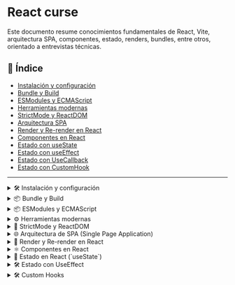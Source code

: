 # React curse

Este documento resume conocimientos fundamentales de React, Vite, arquitectura SPA, componentes, estado, renders, bundles, entre otros, orientado a entrevistas técnicas.

## 📑 Índice

- [Instalación y configuración](#instalación-y-configuración)
- [Bundle y Build](#bundle-y-build)
- [ESModules y ECMAScript](#esmodules-y-ecmascript)
- [Herramientas modernas](#herramientas-modernas)
- [StrictMode y ReactDOM](#strictmode-y-reactdom)
- [Arquitectura SPA](#arquitectura-spa)
- [Render y Re-render en React](#render-y-re-render-en-react)
- [Componentes en React](#componentes-en-react)
- [Estado con useState](#estado-con-usestate)
- [Estado con useEffect](#estado-con-useeffect)
- [Estado con UseCallback](#estado-con-usecallback)
- [Estado con CustomHook](#estado-con-customHook)

---

<details>
  <summary id="instalación-y-configuración">🛠️ Instalación y configuración</summary>
  This template provides a minimal setup to get React working in Vite with HMR and some ESLint rules.

Currently, two official plugins are available:

- [@vitejs/plugin-react](https://github.com/vitejs/vite-plugin-react/blob/main/packages/plugin-react) uses [Babel](https://babeljs.io/) for Fast Refresh
- [@vitejs/plugin-react-swc](https://github.com/vitejs/vite-plugin-react/blob/main/packages/plugin-react-swc) uses [SWC](https://swc.rs/) for Fast Refresh

## Expanding the ESLint configuration

If you are developing a production application, we recommend updating the configuration to enable type-aware lint rules:

```js
export default tseslint.config({
  extends: [
    // Remove ...tseslint.configs.recommended and replace with this
    ...tseslint.configs.recommendedTypeChecked,
    // Alternatively, use this for stricter rules
    ...tseslint.configs.strictTypeChecked,
    // Optionally, add this for stylistic rules
    ...tseslint.configs.stylisticTypeChecked,
  ],
  languageOptions: {
    // other options...
    parserOptions: {
      project: ["./tsconfig.node.json", "./tsconfig.app.json"],
      tsconfigRootDir: import.meta.dirname,
    },
  },
});
```

You can also install [eslint-plugin-react-x](https://github.com/Rel1cx/eslint-react/tree/main/packages/plugins/eslint-plugin-react-x) and [eslint-plugin-react-dom](https://github.com/Rel1cx/eslint-react/tree/main/packages/plugins/eslint-plugin-react-dom) for React-specific lint rules:

```js
// eslint.config.js
import reactX from "eslint-plugin-react-x";
import reactDom from "eslint-plugin-react-dom";

export default tseslint.config({
  plugins: {
    // Add the react-x and react-dom plugins
    "react-x": reactX,
    "react-dom": reactDom,
  },
  rules: {
    // other rules...
    // Enable its recommended typescript rules
    ...reactX.configs["recommended-typescript"].rules,
    ...reactDom.configs.recommended.rules,
  },
});
```

</details>

<details>
  <summary id="bundle-y-build">📦 Bundle y Build</summary>

## 📦 Bundle y Build

### ¿Qué es un bundle?

Un **bundle** es un archivo final que contiene todo tu código JavaScript agrupado y optimizado para ser usado en producción. Este se genera dentro del directorio `dist`.

El bundle pasa por tres etapas importantes:

1. **Minificación**: Elimina espacios, saltos de línea y comentarios. Hace el código más pequeño.
2. **Uglify**: Obscurece el código (renombra variables y funciones) para dificultar su lectura por terceros.
3. **Tree Shaking**: Elimina código que no está siendo utilizado (como funciones importadas pero no usadas).

### Archivos públicos y privados

Estructura típica:

```jsx
/private
└─ dashboard
/public
├─ login
└─ register
```

- Rutas públicas son accesibles sin login.
- Rutas privadas solo se cargan si el usuario está autenticado.
- Gracias a _lazy loading_, solo se bundlea lo necesario para cada sesión.

## ⚙️ ¿Qué significa _build_?

El **build** es el proceso de transformar el código fuente en un paquete optimizado y listo para ser desplegado. Incluye:

- Transpilación (por ejemplo, de JSX a JavaScript).
- Minificación (eliminación de espacios, comentarios, etc.).
- Tree shaking (eliminación de código no utilizado).
- Generación del bundle.

> Hacer el build es empaquetar y preparar para producción

## ✂️ Minificación, Uglify y Tree Shaking

- **Minificación:** Quita caracteres innecesarios (espacios, saltos de línea, comentarios) para reducir el tamaño del archivo.
- **Uglify:** Además de minificar, renombra variables y funciones para hacer el código más compacto.
- **Tree Shaking:** Técnica que elimina código que no se utiliza en la aplicación. Funciona mejor con módulos ES (ESM) porque permiten análisis estático del código.

> Tree shaking elimina lo que no se usa. Uglify es como ofuscar para reducir aún más

## 📁 Diferencias entre datos públicos y privados en el `dist`

- Todo lo que queda en la carpeta `dist/` después del build es **público**, es decir, puede ser servido directamente al navegador.
- Variables sensibles (como claves de API privadas) **nunca** deben incluirse en el código fuente, ya que cualquier persona podría verlas inspeccionando el bundle.
- Para mantener datos privados, usa variables de entorno que solo se usen del lado del servidor o que estén protegidas mediante backends.

> En el dist queda todo el código que verá el cliente. No se deben poner cosas sensibles ahí.

</details>

<details>
  <summary id="esmodules-y-ecmascript">📦 ESModules y ECMAScript</summary>

## 📜 ¿Qué es ECMAScript?

**ECMAScript (ES)** es el estándar sobre el cual se basa JavaScript. Define cómo debe funcionar el lenguaje, incluyendo su sintaxis, tipos de datos, operadores, estructuras de control, etc. Las versiones se identifican con el año de publicación, por ejemplo:

- ES5 (2009)
- ES6 / ES2015 (2015): una de las actualizaciones más importantes.
- ES2020, ES2021, ES2022, etc.

> ES6 es donde llegaron las clases, let, const, arrow functions y más

## 📦 ¿Qué son los módulos en JavaScript?

Los **módulos** permiten dividir el código en archivos separados que pueden importar/exportar funcionalidades entre sí. Esto mejora la organización, la reutilización y la mantenibilidad del código.

## 📁 CommonJS vs ESModules

| Característica    | CommonJS                       | ESModules (ESM)                |
| ----------------- | ------------------------------ | ------------------------------ |
| Sintaxis          | `require()` / `module.exports` | `import` / `export`            |
| Carga             | Síncrona                       | Asíncrona                      |
| Entorno principal | Node.js                        | Navegadores modernos y Node.js |
| Soporte estático  | No                             | Sí (permite tree shaking)      |

> CommonJS es lo que usaba Node.js antes, ESM es el estándar ahora

## ✅ Ventajas de usar ESModules

- Permiten _tree shaking_.
- Mejor soporte en herramientas modernas.
- Código más limpio y estándar.
- Compatibilidad con navegadores sin necesidad de transpilar (en proyectos modernos).

## 📦 Cómo se usa

```js
// archivo math.js
export function sumar(a, b) {
  return a + b;
}

// archivo main.js
import { sumar } from './math.js';
console.log(sumar(2, 3)); // 5

Import/export se usa solo en ESM, no en CommonJS
```

</details>

<details>
  <summary id="herramientas-modernas">⚙️ Herramientas modernas</summary>

## 🚀 ¿Qué es Vite y por qué reemplaza CRA?

Vite es una herramienta de desarrollo frontend moderna que reemplaza a Create React App (CRA) por ser más rápida y eficiente.

**Ventajas frente a CRA:**

- 🔥 Dev server instantáneo gracias a ESModules nativos
- 📦 Bundle rápido con Rollup
- ⚙️ Configuración mínima
- 💡 Actualización instantánea del módulo (Hot Module Replacement - HMR)

> CRA ya se considera una herramienta obsoleta para nuevos proyectos

---

## 🛠️ ¿Cómo funciona Vite internamente?

Vite funciona en dos fases:

1. **Modo desarrollo:** entrega los módulos directamente al navegador usando ESM.
2. **Modo build:** usa Rollup para hacer el bundle final optimizado.

> Por eso el arranque en dev es casi instantáneo, pero el build final sigue siendo eficiente

---

## 🔌 Ejemplos de plugins comunes

- `@vitejs/plugin-react` – Soporte para JSX y React Fast Refresh
- `vite-plugin-svgr` – Importación de SVG como componentes
- `vite-plugin-pwa` – Soporte para Progressive Web Apps
- `vite-plugin-env-compatible` – Compatibilidad con `.env`

> Vite tiene una API de plugins muy parecida a la de Rollup

---

## 🌱 Uso de variables de entorno en Vite

- Se colocan en archivos `.env`, como `.env`, `.env.development`, etc.
- Se accede a ellas usando `import.meta.env`.

```env
VITE_API_URL=https://api.example.com
const api = import.meta.env.VITE_API_URL;
```

> Deben tener el prefijo VITE\_ para que se incluyan en el cliente

## 📏 ESLint: qué es y para qué sirve

ESLint es una herramienta que analiza el código para encontrar errores y aplicar buenas prácticas.

- Detecta errores comunes y malas prácticas
- Se puede extender con plugins y configuraciones
- Se integra con Prettier para formateo automático

> Ideal combinarlo con TypeScript para tener errores estáticos y de estilo

</details>

<details>
  <summary id="strictmode-y-reactdom">🚨 StrictMode y ReactDOM</summary>

## 🔐 ¿Qué es `StrictMode`?

`StrictMode` es una herramienta de desarrollo que ayuda a detectar problemas potenciales en la aplicación React.
**No afecta el comportamiento en producción**, solo en desarrollo.

Se usa envolviendo componentes en:

```jsx
<React.StrictMode>
  <App />
</React.StrictMode>
```

**¿Qué detecta?**

- Uso de APIs obsoletas
- Efectos secundarios inesperados
- Problemas con componentes controlados
- Problemas con `useEffect`, `useLayoutEffect`, etc.

> En modo desarrollo, puede montar componentes dos veces para detectar errores

---

## 🌳 ¿Qué es `createRoot` y `root.render()`?

Desde React 18, se recomienda usar `createRoot` en lugar de `ReactDOM.render`.

```jsx
import React from "react";
import ReactDOM from "react-dom/client";
import App from "./App";

const root = ReactDOM.createRoot(document.getElementById("root"));
root.render(
  <React.StrictMode>
    <App />
  </React.StrictMode>
);
```

**Ventajas de `createRoot`:**

- Permite el modo concurrente (Concurrent Mode)
- Mejor manejo del render asincrónico
- Preparado para futuras mejoras de React

> `ReactDOM.render()` ya no es compatible con React 18

---

## 🚀 ¿Qué es bootstrapping en React?

El bootstrapping es el proceso de **inicialización** de la aplicación. En React implica:

1. Cargar el HTML con el `div#root`.
2. Importar React y ReactDOM.
3. Crear el root con `createRoot`.
4. Renderizar el componente principal (`App`).

Es el **arranque del ciclo de vida de la app**, donde React toma el control del DOM y empieza a renderizar la UI.

> En otras palabras: es el “inicio del motor” de tu aplicación

</details>

<details>
  <summary id="arquitectura-spa">🌐 Arquitectura de SPA (Single Page Application)</summary>

## 🧾 ¿Qué es una SPA?

Una **SPA (Single Page Application)** es una aplicación web que **carga una sola vez** y luego **maneja la navegación de forma dinámica**, sin volver a cargar la página completa del servidor.

> Esto da una experiencia parecida a una app de escritorio

Características:

- El HTML no se recarga al navegar
- Se usan rutas internas controladas por JavaScript
- El contenido cambia dinámicamente usando JavaScript (React, Vue, etc.)

---

## ⚙️ ¿Cómo React gestiona una SPA internamente?

1. React monta la aplicación dentro de un solo `<div>` (generalmente con id `root`)
2. Utiliza el **Virtual DOM** para actualizar solo lo necesario
3. Usa herramientas como `react-router-dom` para manejar rutas sin refrescar el navegador

> Es decir, todo lo hace en memoria y solo cambia el DOM si realmente se necesita

Ejemplo de estructura típica de SPA con rutas:

```jsx
import { BrowserRouter, Routes, Route } from "react-router-dom";
import Home from "./pages/Home";
import About from "./pages/About";

function App() {
  return (
    <BrowserRouter>
      <Routes>
        <Route path="/" element={<Home />} />
        <Route path="/about" element={<About />} />
      </Routes>
    </BrowserRouter>
  );
}
```

> Al hacer clic en un enlace, no se recarga la página: React intercepta el evento y cambia el componente actual

---

## Ventajas de una SPA

- Navegación rápida (sin recargas)
- Mejor experiencia de usuario
- Menor uso de ancho de banda tras la primera carga

## Desventajas

- SEO puede ser más complejo (aunque solucionable con SSR)
- Tiempo inicial de carga puede ser más largo
- Necesita buen manejo de rutas y estados para no crear bugs

> Por eso se usan librerías como React Query, Zustand o Redux

</details>

<details>
  <summary id="render-y-re-render-en-react">🔁 Render y Re-render en React</summary>

## 🎯 ¿Qué es un trigger?

Un **trigger** es cualquier acción o evento que provoca un render o re-render de un componente.  
Ejemplos comunes:

- Cambiar un `state`
- Cambiar una `prop`
- Un `context` que cambia
- El `key` de un componente

---

## 🔄 Tipos de trigger

1. **Internos**: disparados dentro del mismo componente (ej. `useState`)
2. **Externos**: vienen de un padre o contexto (ej. props o context API)

> También puede ser un cambio forzado con `forceUpdate` (aunque no se recomienda)

---

## 🧱 Fases del render en React

1. **Render Phase**:
   - Se calcula qué cambios se necesitan
   - No se toca el DOM todavía
2. **Commit Phase**:
   - Se actualiza el DOM con los cambios calculados

> React separa render y commit para optimizar el rendimiento

---

## 🧾 Diferencias entre DOM real y Virtual DOM

- **DOM real**: estructura completa del HTML cargado en el navegador
- **Virtual DOM**: copia ligera mantenida por React en memoria
- React compara el nuevo Virtual DOM con el anterior (reconciliación) y aplica solo los cambios necesarios al DOM real

---

</details>

<details>
  <summary id="componentes-en-react">⚛️ Componentes en React</summary>

## 🧱 Estructura básica de un componente

```jsx
function Saludo() {
  return <h1>Hola Mundo</h1>;
}
```

> Todos los componentes empiezan con mayúscula y devuelven JSX

---

## 🧾 ¿Qué es JSX?

**JSX** es una extensión de JavaScript que permite escribir HTML dentro de JavaScript de forma declarativa.

```jsx
const elemento = <h1>Hola, {nombre}</h1>;
```

> JSX se compila a `React.createElement` internamente

---

## 🧠 Tipos de componentes

- **Componentes tontos (presentacionales)**: reciben props y muestran UI
- **Componentes inteligentes (containers)**: manejan lógica y estado

> Separar lógica de presentación ayuda a la mantenibilidad del código

---

## 📁 Buenas prácticas con `index.ts`

Cuando tienes una carpeta con varios componentes, puedes usar un `index.ts` para exportarlos todos desde un solo punto:

```ts
// en Button/index.ts
export { default as Button } from "./Button";
export { default as ButtonIcon } from "./ButtonIcon";
```

Esto permite importar así:

```ts
import { Button, ButtonIcon } from "./components/Button";
```

---

  </details>

  <details>
  <summary id="estado-con-usestate">🧠 Estado en React (`useState`)</summary>

## 🗂️ ¿Qué es el estado?

El **estado** representa información que puede cambiar con el tiempo.  
Se maneja dentro del componente con `useState`.

---

# 🧪 ¿Cómo se usa `useState`?

```jsx
import { useState } from "react";

function Contador() {
  const [contador, setContador] = useState(0);

  return (
    <div>
      <p>{contador}</p>
      <button onClick={() => setContador(contador + 1)}>Sumar</button>
    </div>
  );
}
```

> Cada vez que se llama `setContador`, React vuelve a renderizar el componente

---

## ⚡ ¿Qué es el batching en React?

**Batching** es cuando React agrupa múltiples actualizaciones de estado para hacer un solo render y así mejorar el rendimiento.

```jsx
setCount((c) => c + 1);
setFlag((f) => !f);
// React hace un solo render, no dos
```

---

## ⚠️ Diferencia entre uso directo y uso funcional de `setState`

- Uso directo: `setContador(contador + 1)`
- Uso funcional: `setContador(prev => prev + 1)`

> El uso funcional es más seguro cuando hay múltiples updates consecutivos, porque React puede agrupar y diferir los renders

---

## 🔍 Ejemplo con `console.log`

```jsx
const [count, setCount] = useState(0);

const handleClick = () => {
  setCount(count + 1);
  console.log(count); // muestra el valor actual, no el nuevo
};
```

> Porque el cambio de estado es asincrónico y el nuevo valor aún no ha sido aplicado

</details>

<details>
  <summary id="estado-con-useeffect">🛠️ Estado con UseEffect</summary>

## Hook

que es un hook un hook es un gancho que engancha algo del estado, que se puede identificar por que tiene _use_ al inicio

existen dos tipos

- Propios de react: como lo son UseEffect, UseState, etc
- Custom Hooks: que son los que creamos nosotros

---

## useEffect

Esta es su estructura basica

```jsx
useEffect(() => {}, []);
```

Es un metodo que acepta otro metodo y tambien acepta un array de dependencias

Acepta una logica, pero cuando se ejecuta esta logica?

esto se va a ejecutar en uno o varios momentos especificos

1. Cuando se monta el componente
2. Cuando se modifique uno de los valores del state

   - Pero cuando? cuando se modifique cualquier valor? no, solo cuando se modifiquen los que estan dentro del array de dependencias, por eso es que depende

   - por ejemplo si quiero que se ejecute cuando data cambie se debe ver asi

   ```jsx
   useEffect(() => {}, [data]);
   ```

   > tener en cuenta que si se deja vacio va a ejecutarse cuando cualquier valor del estado cambie

Que significa poner un return?

que se va a ejecutar cuando el componente se destruya

```jsx
useEffect(() => {
  return () => {};
}, [data]);
```

pero para que sirve esto? sirve para manejar el estado de la memoria, si tenemos un subscribe o algo asincrono, podemos manejar y liberar esa memoria

> Este es un uso incorrecto del useEffect como manejador de siclos de vida

## Verdadero uso

- Se usa para comunicarnos con un endpoint - una entidad externa al componente
- Operaciones asyncronas
- Parametros de entrada
- context

en donde podemos hacer algo asi

```jsx
import { useState, useEffect } from "react";
import "./App.css";

function App() {
  const [data, setData] = useState([]);

  const fechData = async () => {
    try {
      const response = await fetch(
        "https://jsonplaceholder.typicode.com/posts"
      );
      const json = await response.json();
      setData(json);
    } catch (error) {
      console.error("Error fetching data:", error);
    }
  };

  useEffect(() => {
    fechData();
  }, []);

  return <div>{JSON.stringify(data)}</div>;
}

export default App;
```

## Mal uso

Si yo tengo esto dentro de mi codigo

```jsx
const [loading, setLoading] = useState(true);

useEffect(() => {
  console.info(loading);
}, [loading]);
```

Esta mal usado, por que el useEffect tiene que usarse para cosas externas, y existe una manera de hacerlo aun teniendo rerenderings
y la solución es crear un metodo, y en donde este cambiando el parametro llamarlo, algo asi

```jsx
import { useState, useEffect } from "react";
import "./App.css";

function App() {
  const [data, setData] = useState([]);
  const [loading, setLoading] = useState(true);
  const [error, setError] = useState("");

  const consoleLoader = (loadingValue: boolean) => {
    setLoading(loadingValue);
    console.info(loading);
  };

  const fechData = async () => {
    setLoading(true);
    consoleLoader(true);
    try {
      const response = await fetch(
        "https://jsonplaceholder.typicode.com/posts"
      );
      if (!response.ok) {
        throw new Error("Error al obtener los datos");
      }
      const json = await response.json();
      setData(json);
    } catch (error) {
      setError(error as string);
    } finally {
      //se ejecuta sin importar como termina
      consoleLoader(false);
    }
  };

  useEffect(() => {
    fechData();
  }, []);

  if (loading) {
    return <div>Loading...</div>;
  }

  if (error) {
    return <div>Error: {error}</div>;
  }

  return <div>{JSON.stringify(data)}</div>;
}

export default App;

```

## Diferencia de objetos

si tengo esto

```jsx
const a = {
  name: "Alan",
};
const b = {
  name: "Alan",
};

console.log("Es igual?::: ", a === b);
//false
```

Esto por que es difenente el espacio de memoria, es decir

se crea una referencia (a) a un espacio de memoria '>='el cual tiene un objeto name: Alan
se crea una referencia (b) a un espacio de memoria '>='el cual tiene un objeto name: Alan

por lo que cada uno es un espacio de memoria diferente

</details>

<details>
  <summary id="estado-con-customHook">🛠️ Custom Hooks</summary>

creamos una carpeta dentro

    -src
      -hooks

y ahi creamos un archivo **useFetch.ts** tener en cuenta que al ser un hook es buena practica que empiece por use

siempre se le crea una interface

hay algo llamados genericos dentro de typescript, lo que nos permite pasarle un tipo que podamos usar adentro (explicalo un poco mas)

´´´ts
interface Params<T> {
data: T | null;
}
´´´

es decir que si alguien usa Params<Users> se le dice que vas a pasar por parametro algo que devuelve un user

donde despues se pude llamar asi
useFetch<User>()

en este caso estoy declarando lo siguiente 

´´´ts
type Data<T> = T | null;
type ErrorType<T> = Error | null;

interface Params<T> {
    data: T | null;
    loading: boolean;
    error: Error | null;
}
´´´

Por que lo declaro dentro del hook y no fuera de este??
por que eso solo lo va a usar este hook

## Interruptores

Hay algo que se llaman interruptores, los cuales cumplen la funcion de que si estamos en una petición y falla o algo la petición sigue ahi, lo que vamos a hacer es desuscribirnos
(Confirma por favor, corrige y da un ejemplo)

importante para dejar la memoria limpia lo que hacemos es lo siguiente 

```ts
import { useState, useEffect } from 'react';

type Data<T> = T | null;
type ErrorType = Error | null;

interface Params<T> {
    data: Data<T>;
    loading: boolean;
    error: ErrorType;
}

export const useFetch = <T>(url: string): Params<T> => {
    const [data, setData] = useState<Data<T>>(null);
    const [loading, setLoading] = useState(true);
    const [error, setError] = useState<ErrorType>(null);

    useEffect(() => {
        let controller = new AbortController();

        setLoading(true);

        const fetchData = async () => {
            try {
                const response = await fetch(url, controller);
                if (!response.ok) {
                    throw new Error('Error al obtener los datos');
                }
                const json: T = await response.json();
                setData(json);
                setError(null);
            } catch (err) {
                setError(err as Error);
            } finally {
                setLoading(false);
            }
        }

        fetchData();

        return () => {
            controller.abort();
        }; 
    }, [url]);

    return { data, loading, error };
}

```

(Explica cada parte del codigo)

</details>
